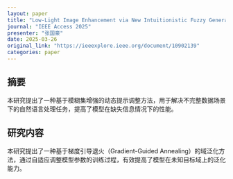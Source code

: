 ```yaml
---
layout: paper
title: "Low-Light Image Enhancement via New Intuitionistic Fuzzy Generator-Based Retinex Approach"
journal: "IEEE Access 2025"
presenter: "张国豪"
date: 2025-03-26
original_link: "https://ieeexplore.ieee.org/document/10902139"
categories: paper
---
```


## 摘要

本研究提出了一种基于模糊集增强的动态提示调整方法，用于解决不完整数据场景下的自然语言处理任务，提高了模型在缺失信息情况下的性能。

## 研究内容

本研究提出了一种基于梯度引导退火（Gradient-Guided Annealing）的域泛化方法，通过自适应调整模型参数的训练过程，有效提高了模型在未知目标域上的泛化能力。
